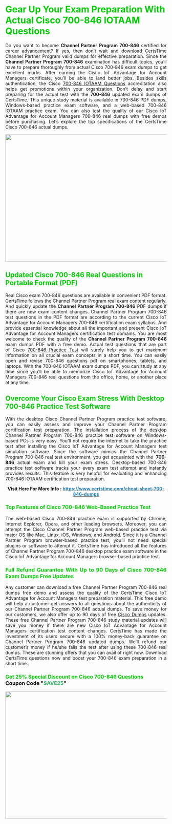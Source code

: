 <h1><span style="color:#00cc00;"><strong>Gear Up Your Exam Preparation With Actual Cisco 700-846 IOTAAM Questions</strong></span></h1>

<p style="text-align: justify;">Do you want to become <strong>Channel Partner Program 700-846</strong> certified for career advancement? If yes, then don’t wait and download CertsTime Channel Partner Program valid dumps for effective preparation. Since the <strong>Channel Partner Program 700-846</strong> examination has difficult topics, you’ll have to prepare thoroughly from actual Cisco 700-846 exam dumps to get excellent marks. After earning the Cisco IoT Advantage for Account Managers certificate, you’ll be able to land better jobs. Besides skills authentication, the Cisco <a href="https://www.certstime.com/cheat-sheet-700-846-dumps">700-846 IOTAAM Questions</a> accreditation also helps get promotions within your organization. Don’t delay and start preparing for the actual test with the <strong> 700-846</strong> updated exam dumps of CertsTime. This unique study material is available in 700-846 PDF dumps, Windows-based practice exam software, and a web-based 700-846 IOTAAM practice exam. You can also test the quality of our Cisco IoT Advantage for Account Managers 700-846 real dumps with free demos before purchasing. Let’s explore the top specifications of the CertsTime Cisco 700-846 actual dumps.</p>

<p style="text-align: center;"><strong><a href="https://www.certstime.com/cheat-sheet-700-846-dumps"><img alt="" src="https://i.imgur.com/wlGiNOk.jpg" style="width: 700px; height: 398px;" /></a></strong></p>

<h2><strong><span style="color:#00cc00;"><strong>Updated Cisco 700-846 Real Questions in Portable Format (PDF)</strong></span></strong></h2>

<p style="text-align: justify;">Real Cisco exam 700-846 questions are available in convenient PDF format. CertsTime follows the Channel Partner Program real exam content regularly. And quickly update the <strong>Channel Partner Program 700-846</strong> PDF dumps if there are new exam content changes. Channel Partner Program 700-846 test questions in the PDF format are according to the current Cisco IoT Advantage for Account Managers 700-846 certification exam syllabus. And provide essential knowledge about all the important and present Cisco IoT Advantage for Account Managers certification test domains. You are most welcome to check the quality of the <strong>Channel Partner Program 700-846</strong> exam dumps PDF with a free demo. Actual test questions that are part of Cisco <a href="https://www.certstime.com/cheat-sheet-700-846-dumps">700-846 Practice Test</a> will surely help you to get maximum information on all crucial exam concepts in a short time. You can easily open and revise 700-846 questions pdf on smartphones, tablets, and laptops. With the 700-846 IOTAAM exam dumps PDF, you can study at any time since you’ll be able to memorize Cisco IoT Advantage for Account Managers 700-846 real questions from the office, home, or another place at any time.</p>

<h2><strong><span style="color:#00cc00;"><strong>Overcome Your Cisco Exam Stress With Desktop 700-846 Practice Test Software</strong></span></strong></h2>

<p style="text-align: justify;">With the desktop Cisco Channel Partner Program practice test software, you can easily assess and improve your Channel Partner Program certification test preparation. The installation process of the desktop Channel Partner Program 700-846 practice test software on Windows-based PCs is very easy. You’ll not require the internet to take the practice test after installing the Cisco IoT Advantage for Account Managers test simulation software. Since the software mimics the Channel Partner Program 700-846 real test environment, you get acquainted with the <strong> 700-846</strong> actual exam and kill your exam stress. Desktop-based 700-846 practice test software tracks your every exam test attempt and instantly provides results. This feature is very helpful for evaluating and enhancing 700-846 IOTAAM certification test preparation.</p>

<p style="text-align: center;"><strong><strong>Visit Here For More Info :</strong> <strong><a href="https://www.certstime.com/cheat-sheet-700-846-dumps"><span style="color:#2980b9;">https://www.certstime.com/cheat-sheet-700-846-dumps</span></a></strong></strong></p>

<h3 style="text-align: justify;"><strong><span style="color:#00cc00;"><strong>Top Features of Cisco 700-846 Web-Based Practice Test</strong></span></strong></h3>

<p style="text-align: justify;">The web-based Cisco 700-846 practice exam is supported by Chrome, Internet Explorer, Opera, and other leading browsers. Moreover, you can attempt the Cisco Channel Partner Program web-based practice test via major OS like Mac, Linux, iOS, Windows, and Android. Since it is a Channel Partner Program browser-based practice test, you’ll not need special plugins or software to attempt it. CertsTime has introduced all the features of Channel Partner Program 700-846 desktop practice exam software in the Cisco IoT Advantage for Account Managers browser-based practice test.</p>

<h3 style="text-align: justify;"><strong><span style="color:#00cc00;"><strong>Full Refund Guarantee With Up to 90 Days of Cisco 700-846 Exam Dumps Free Updates</strong></span></strong></h3>

<p style="text-align: justify;">Any customer can download a free Channel Partner Program 700-846 real dumps free demo and assess the quality of the CertsTime Cisco IoT Advantage for Account Managers test preparation material. This free demo will help a customer get answers to all questions about the authenticity of our Channel Partner Program 700-846 actual dumps. To save money for our customers, we also offer up to 90 days of free <a href="https://www.certstime.com/cheat-sheet-cisco-dumps">Cisco Dumps</a> updates. These free Channel Partner Program 700-846 study material updates will save you money if there are new Cisco IoT Advantage for Account Managers certification test content changes. CertsTime has made the investment of its users secure with a 100% money-back guarantee on Channel Partner Program 700-846 updated dumps. We’ll refund our customer’s money if he/she fails the test after using these 700-846 real dumps. These are stunning offers that you can avail of right now. Download CertsTime questions now and boost your 700-846 exam preparation in a short time.</p>

<h3 style="text-align: justify;"><strong><strong><span style="font-size:16px;"><strong><span style="color:#00cc00;">Get 25% Special Discount on Cisco 700-846 Questions</span></strong><br />
<strong><span style="color:#000000;">Coupon Code</span></strong> <strong><span style="color:#000000;">"</span><span style="color:#27ae60;">SAVE</span><font color="#27ae60">25</font><span style="color:#000000;">"</span></strong></span></strong></strong></h3>

<p style="text-align: center;"><strong><strong><a href="https://www.certstime.com/cheat-sheet-700-846-dumps"><img alt="" src="https://i.imgur.com/Gj1kXWu.jpg" style="width: 700px; height: 398px;" /></a></strong></strong></p>

